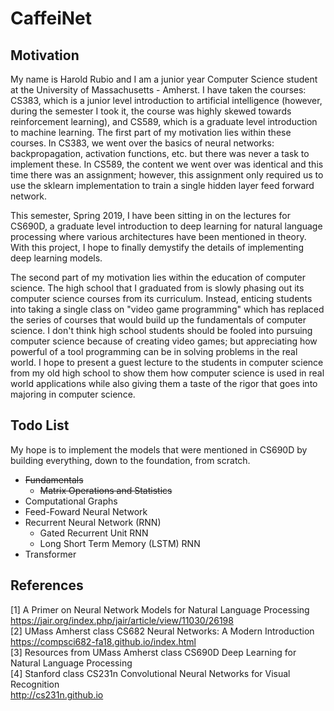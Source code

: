 # CaffeiNet
## Motivation
My name is Harold Rubio and I am a junior year Computer Science student at the University of Massachusetts - Amherst. I have taken the
courses: CS383, which is a junior level introduction to artificial intelligence (however, during the semester I took it, the course was
highly skewed towards reinforcement learning), and CS589, which is a graduate level introduction to machine learning. The first part of
my motivation lies within these courses. In CS383, we went over the basics of neural networks: backpropagation, activation functions,
etc. but there was never a task to implement these. In CS589, the content we went over was identical and this time there was an assignment;
however, this assignment only required us to use the sklearn implementation to train a single hidden layer feed forward network.

This semester, Spring 2019, I have been sitting in on the lectures for CS690D, a graduate level introduction to deep learning for
natural language processing where various architectures have been mentioned in theory. With this project, I hope to finally demystify
the details of implementing deep learning models.

The second part of my motivation lies within the education of computer science. The high school that I graduated from is slowly phasing out
its computer science courses from its curriculum. Instead, enticing students into taking a single class on "video game programming" which
has replaced the series of courses that would build up the fundamentals of computer science. I don't think high school students should be
fooled into pursuing computer science because of creating video games; but appreciating how powerful of a tool programming can be in
solving problems in the real world. I hope to present a guest lecture to the students in computer science from my old high school
to show them how computer science is used in real world applications while also giving them a taste of the rigor that goes into majoring
in computer science.

## Todo List
My hope is to implement the models that were mentioned in CS690D by building everything, down to the foundation, from scratch.
- ~~Fundamentals~~
  - ~~Matrix Operations and Statistics~~
- Computational Graphs
- Feed-Foward Neural Network
- Recurrent Neural Network (RNN)
  - Gated Recurrent Unit RNN
  - Long Short Term Memory (LSTM) RNN
- Transformer

## References
[1] A Primer on Neural Network Models for Natural Language Processing  
    https://jair.org/index.php/jair/article/view/11030/26198  
[2] UMass Amherst class CS682 Neural Networks: A Modern Introduction  
    https://compsci682-fa18.github.io/index.html  
[3] Resources from UMass Amherst class CS690D Deep Learning for Natural Language Processing  
[4] Stanford class CS231n Convolutional Neural Networks for Visual Recognition  
    http://cs231n.github.io  

